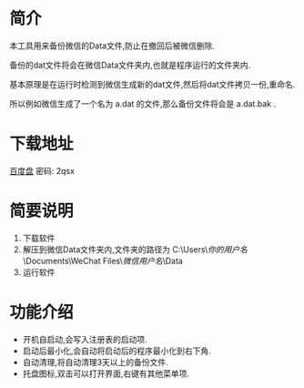 # 简介
本工具用来备份微信的Data文件,防止在撤回后被微信删除.

备份的dat文件将会在微信Data文件夹内,也就是程序运行的文件夹内.

基本原理是在运行时检测到微信生成新的dat文件,然后将dat文件拷贝一份,重命名.

所以例如微信生成了一个名为 a.dat 的文件,那么备份文件将会是 a.dat.bak .

# 下载地址
[百度盘](http://pan.baidu.com/s/1eRTvwKq) 密码: 2qsx

# 简要说明
1. 下载软件
2. 解压到微信Data文件夹内,文件夹的路径为 C:\Users\\*你的用户名*\Documents\WeChat Files\\*微信用户名*\Data
3. 运行软件

# 功能介绍
- 开机自启动,会写入注册表的启动项.
- 启动后最小化,会自动将启动后的程序最小化到右下角.
- 自动清理,将自动清理3天以上的备份文件.
- 托盘图标,双击可以打开界面,右键有其他菜单项.